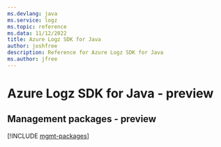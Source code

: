 ```yaml
---
ms.devlang: java
ms.service: logz
ms.topic: reference
ms.data: 11/12/2022
title: Azure Logz SDK for Java
author: joshfree
description: Reference for Azure Logz SDK for Java
ms.author: jfree
---
```

# Azure Logz SDK for Java - preview

## Management packages - preview
[!INCLUDE [mgmt-packages](logz-mgmt-index.md)]